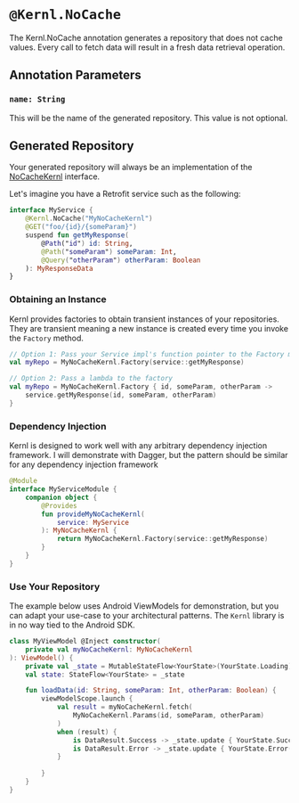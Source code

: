# `@Kernl.NoCache`
The Kernl.NoCache annotation generates a repository that does not cache values. 
Every call to fetch data will result in a fresh data retrieval operation.

## Annotation Parameters
### `name: String`
This will be the name of the generated repository. This value is not optional.

## Generated Repository
Your generated repository will always be an implementation of the [NoCacheKernl](../kernl/NO_CACHE_KERNL.md) interface.

Let's imagine you have a Retrofit service such as the following:

```kotlin
interface MyService {
    @Kernl.NoCache("MyNoCacheKernl")
    @GET("foo/{id}/{someParam}")
    suspend fun getMyResponse(
        @Path("id") id: String,
        @Path("someParam") someParam: Int,
        @Query("otherParam") otherParam: Boolean
    ): MyResponseData
}
```

### Obtaining an Instance
Kernl provides factories to obtain transient instances of your repositories. They are transient meaning a new instance
is created every time you invoke the `Factory` method.

```kotlin
// Option 1: Pass your Service impl's function pointer to the Factory method
val myRepo = MyNoCacheKernl.Factory(service::getMyResponse)

// Option 2: Pass a lambda to the factory
val myRepo = MyNoCacheKernl.Factory { id, someParam, otherParam ->
    service.getMyResponse(id, someParam, otherParam)
}
```

### Dependency Injection
Kernl is designed to work well with any arbitrary dependency injection framework. I will demonstrate with Dagger, but
the pattern should be similar for any dependency injection framework

```kotlin
@Module
interface MyServiceModule {
    companion object {
        @Provides
        fun provideMyNoCacheKernl(
            service: MyService
        ): MyNoCacheKernl {
            return MyNoCacheKernl.Factory(service::getMyResponse)
        }
    }
}
```

### Use Your Repository
The example below uses Android ViewModels for demonstration, but you can adapt your use-case to your architectural patterns.
The `Kernl` library is in no way tied to the Android SDK.

```kotlin
class MyViewModel @Inject constructor(
    private val myNoCacheKernl: MyNoCacheKernl
): ViewModel() {
    private val _state = MutableStateFlow<YourState>(YourState.Loading)
    val state: StateFlow<YourState> = _state

    fun loadData(id: String, someParam: Int, otherParam: Boolean) {
        viewModelScope.launch {
            val result = myNoCacheKernl.fetch(
                MyNoCacheKernl.Params(id, someParam, otherParam)
            )
            when (result) {
                is DataResult.Success -> _state.update { YourState.Success(result.value) }
                is DataResult.Error -> _state.update { YourState.Error(it.error) }
            }
            
        }
    }
}
```
